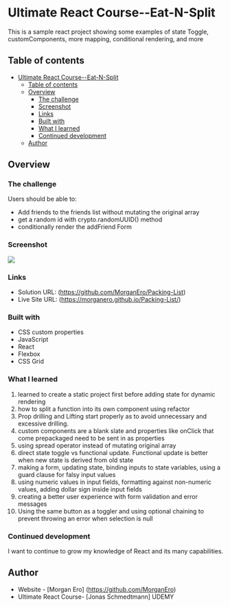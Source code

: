 # Ultimate React Course--Eat-N-Split

This is a sample react project showing some examples of state Toggle, customComponents, more mapping, conditional rendering, and more

## Table of contents

- [Ultimate React Course--Eat-N-Split](#ultimate-react-course--eat-n-split)
  - [Table of contents](#table-of-contents)
  - [Overview](#overview)
    - [The challenge](#the-challenge)
    - [Screenshot](#screenshot)
    - [Links](#links)
    - [Built with](#built-with)
    - [What I learned](#what-i-learned)
    - [Continued development](#continued-development)
  - [Author](#author)

## Overview

### The challenge

Users should be able to:

- Add friends to the friends list without mutating the original array
- get a random id with crypto.randomUUID() method
- conditionally render the addFriend Form

### Screenshot

![](/src/images/Screen%20Shot%202024-07-05%20at%2018.34.15.png)

### Links

- Solution URL: (https://github.com/MorganEro/Packing-List)
- Live Site URL: (https://morganero.github.io/Packing-List/)

### Built with

- CSS custom properties
- JavaScript
- React
- Flexbox
- CSS Grid

### What I learned

1. learned to create a static project first before adding state for dynamic rendering
2. how to split a function into its own component using refactor
3. Prop drilling and Lifting start properly as to avoid unnecessary and excessive drilling.
4. custom components are a blank slate and properties like onClick that come prepackaged need to be sent in as properties
5. using spread operator instead of mutating original array
6. direct state toggle vs functional update. Functional update is better when new state is derived from old state
7. making a form, updating state, binding inputs to state variables, using a guard clause for falsy input values
8. using numeric values in input fields, formatting against non-numeric values, adding dollar sign inside input fields
9. creating a better user experience with form validation and error messages
10. Using the same button as a toggler and using optional chaining to prevent throwing an error when selection is null

### Continued development

I want to continue to grow my knowledge of React and its many capabilities.

## Author

- Website - [Morgan Ero] (https://github.com/MorganEro)
- Ultimate React Course- [Jonas Schmedtmann] UDEMY
